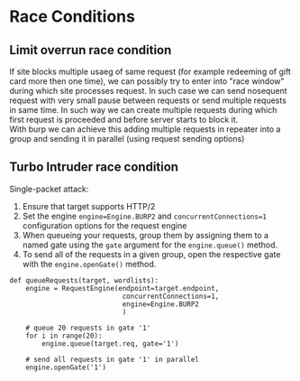 # Race Conditions
## Limit overrun race condition
If site blocks multiple usaeg of same request (for example redeeming of gift card more then one time), we can possibly try to enter into "race window" during which site processes request. In such case we can send nosequent request with very small pause between requests or send multiple requests in same time. In such way we can create multiple requests during which first request is proceeded and before server starts to block it.  
With burp we can achieve this adding multiple requests in repeater into a group and sending it in parallel (using request sending options)

## Turbo Intruder race condition
Single-packet attack:
1. Ensure that target supports HTTP/2
2. Set the engine `engine=Engine.BURP2` and `concurrentConnections=1` configuration options for the request engine
3. When queueing your requests, group them by assigning them to a named gate using the `gate` argument for the `engine.queue()` method.
4. To send all of the requests in a given group, open the respective gate with the `engine.openGate()` method.

```
def queueRequests(target, wordlists):
    engine = RequestEngine(endpoint=target.endpoint,
                            concurrentConnections=1,
                            engine=Engine.BURP2
                            )
    
    # queue 20 requests in gate '1'
    for i in range(20):
        engine.queue(target.req, gate='1')
    
    # send all requests in gate '1' in parallel
    engine.openGate('1')
```
